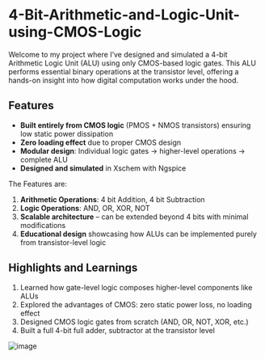# 4-Bit-Arithmetic-and-Logic-Unit-using-CMOS-Logic
Welcome to my project where I’ve designed and simulated a 4-bit Arithmetic Logic Unit (ALU) using only CMOS-based logic gates. This ALU performs essential binary operations at the transistor level, offering a hands-on insight into how digital computation works under the hood.

## Features

- **Built entirely from CMOS logic** (PMOS + NMOS transistors) ensuring low static power dissipation  
- **Zero loading effect** due to proper CMOS design  
- **Modular design**: Individual logic gates → higher-level operations → complete ALU  
- **Designed and simulated** in Xschem with Ngspice  

The Features are:  
1. **Arithmetic Operations**: 4 bit Addition, 4 bit Subtraction  
2. **Logic Operations**: AND, OR, XOR, NOT
3. **Scalable architecture** – can be extended beyond 4 bits with minimal modifications  
4. **Educational design** showcasing how ALUs can be implemented purely from transistor-level logic  



## Highlights and Learnings
1. Learned how gate-level logic composes higher-level components like ALUs
2. Explored the advantages of CMOS: zero static power loss, no loading effect
3. Designed CMOS logic gates from scratch (AND, OR, NOT, XOR, etc.)
4. Built a full 4-bit full adder, subtractor at the transistor level

![image]("https://www.google.com/url?sa=i&url=http%3A%2F%2Fvlabs.iitkgp.ac.in%2Fcoa%2Fexp8%2Fcontent.html&psig=AOvVaw1xPNXKdw3QDqTfw1wrl75g&ust=1760598331413000&source=images&cd=vfe&opi=89978449&ved=0CBIQjRxqFwoTCIjDqYfSpZADFQAAAAAdAAAAABAK")
